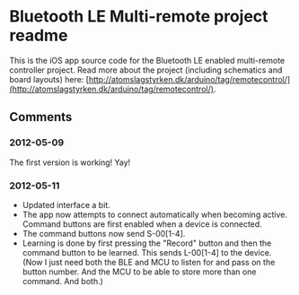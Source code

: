 # Bluetooth LE Multi-remote project readme

This is the iOS app source code for the Bluetooth LE enabled multi-remote controller project. Read more about the project (including schematics and board layouts) here: [http://atomslagstyrken.dk/arduino/tag/remotecontrol/](http://atomslagstyrken.dk/arduino/tag/remotecontrol/).

## Comments

### 2012-05-09
The first version is working! Yay!

### 2012-05-11
- Updated interface a bit.
- The app now attempts to connect automatically when becoming active. Command buttons are first enabled when a device is connected.
- The command buttons now send S-00[1-4].
- Learning is done by first pressing the "Record" button and then the command button to be learned. This sends L-00[1-4] to the device. (Now I just need both the BLE and MCU to listen for and pass on the button number. And the MCU to be able to store more than one command. And both.)
